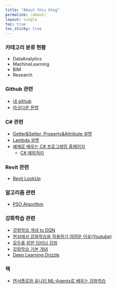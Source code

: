 ```yaml
---
title: "About this blog"
permalink: /about/
layout: single
toc: true
toc_sticky: true
---
```


### 카테고리 분류 현황
  * DataAnalytics
  * MachineLearning
  * BIM
  * Research

### Github 관련 
  * [내 github](https://github.com/mkim105/mkim105.github.io)
  * [마크다운 문법](https://devinlife.com/howto%20github%20pages/markdown-syntax/)

### C# 관련
  * [Getter&Setter, Property&Attribute 설명](https://blog.naver.com/takudaddy/221992615858/)
  * [Lambda 설명](https://blog.naver.com/takudaddy/221984513619/)
  * [예제로 배우는 C# 프로그래밍 홈페이지](http://www.csharpstudy.com/)
    * [C# 예외처리](http://www.csharpstudy.com/CSharp/CSharp-exception.aspx)

### Revit 관련 
  * [Revit LookUp](https://github.com/jeremytammik/RevitLookup/releases/tag/2020.0.0.4)

### 알고리즘 관련
  * [PSO Algorithm](https://blog.naver.com/ekangeun/221368253864)

### 강화학습 관련
  * [강화학습 개념 to DQN](https://jeinalog.tistory.com/20)
  * [현실에서 강화학습을 적용하기 어려운 이유(Youtube)](https://www.youtube.com/watch?v=A03TpsFjFfM)
  * [모두를 위한 딥러닝 강좌](http://hunkim.github.io/ml/)
  * [강화학습 기본 개념](https://teamdable.github.io/techblog/Reinforcement-Learning?fbclid=IwAR0AenFKEVK4HXh0iwZQuHG6wJm839DHLutiwmmu2WJHxNY83uWlwSaDTQI)
  * [Deep Learning Drizzle](https://deep-learning-drizzle.github.io/?fbclid=IwAR3TMs3E45rDjiRoLMYW2q49ekBupRgEP_T3IOvPxIqFboEJNXEZlSpFiYc)
  
### 책
  * [텐서플로와 유니티 ML-Agents로 배우는 강화학습](https://github.com/reinforcement-learning-kr/Unity_ML_Agents?fbclid=IwAR2L-8d94jYkvfHe8Roq3E9zpUgiXLhX8WsvNnaanoFo-rXpMtmKTBJelXw)
